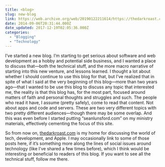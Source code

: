 ```yaml
---
title: <blog>
slug: new-blog
link: https://web.archive.org/web/20190122211614/https://thedarkroast.com/
date: 2014-09-06T20:31:44.000Z
date_updated: 2017-12-19T02:05:36.000Z
categories: 
  - "Blogging"
  - "Technology"
---
```


I’ve started a new blog. I’m starting to get serious about software and web development as a hobby and potential side business, and I wanted a place to discuss that—both the technical stuff, and the more macro narrative of starting into this new venture, and lessons learned. I thought a lot about whether I should continue to use this blog for that, but I’ve realized that in spite of what I said at the very beginning of this blog—more than two years ago—that I wanted to be use this blog to discuss any topic that interested me, the reality is that this blog has, for the most part, focused around matters of faith and personal thoughts and struggles and such. The people who read it have, I assume (pretty safely), come to read that content. Not about apps and code and servers. These are two very different topics with two pretty different audiences—though there may be some overlap. And this was even before I started putting “seanlunsford.com” on my ministry materials, effectively cementing the focus of this site.

So from now on, [thedarkroast.com](https://web.archive.org/web/20190122211614/https://thedarkroast.com/) is my home for discussing the world of tech, development, and Apple. I may occasionally link to some of those posts here, if it’s something more along the lines of social issues around technology (like I’ve shared a few times before), which I think would be interesting or beneficial to readers of this blog. If you want to see all the technical stuff, follow me there.
